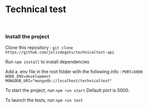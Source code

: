 <h1>Technical test</h1>
<br/>


<h3>Install the project</h3>
Clone this repository :
<code>git clone https://github.com/jolisdegats/technicaltest-api</code>

Run <code>npm install</code> to install dependencies

Add a .env file in the root folder with the following info :
<code>PORT=5000
NODE_ENV=development
MONGODB_URI="mongodb://localhost/technicaltest"
</code>

To start the project, run <code>npm run start</code>
Default port is 5000.

To launch the tests, run <code>npm run test</code>
